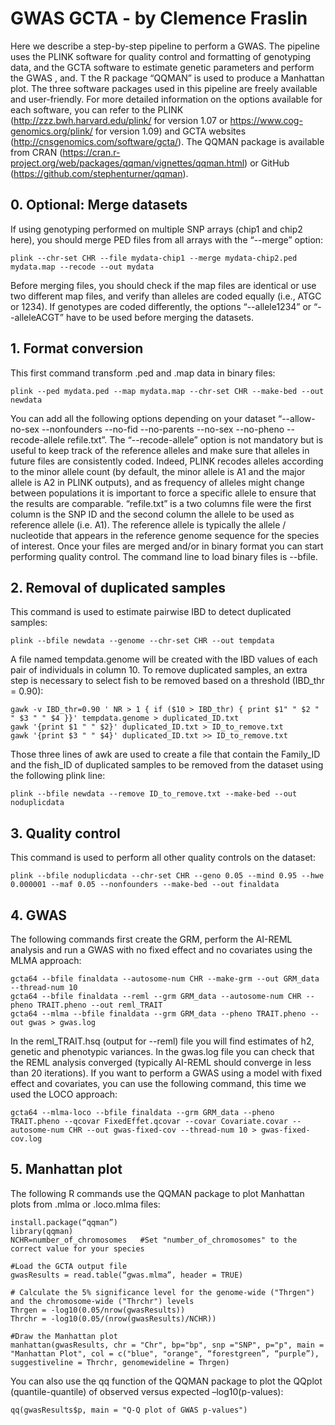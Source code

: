 # GWAS GCTA - by Clemence Fraslin

Here we describe a step-by-step pipeline to perform a GWAS. The pipeline  uses the PLINK software for quality control and formatting of genotyping data, and the GCTA software to estimate genetic parameters and perform the GWAS , and. T the R package “QQMAN” is used to produce a Manhattan plot. The three software packages used in this pipeline are freely available and user-friendly. For more detailed information on the options available for each software, you can refer to the PLINK (http://zzz.bwh.harvard.edu/plink/ for version 1.07 or https://www.cog-genomics.org/plink/ for version 1.09) and GCTA websites (http://cnsgenomics.com/software/gcta/). The QQMAN package is available from CRAN (https://cran.r-project.org/web/packages/qqman/vignettes/qqman.html) or GitHub (https://github.com/stephenturner/qqman).

## 0.	Optional: Merge datasets
If using genotyping performed on multiple SNP arrays (chip1 and chip2 here), you should merge PED files from all arrays with the “--merge” option:
```
plink --chr-set CHR --file mydata-chip1 --merge mydata-chip2.ped mydata.map --recode --out mydata
```
Before merging files, you should check if the map files are identical or use two different map files, and verify than alleles are coded equally (i.e., ATGC or 1234). If genotypes are coded differently, the options “--allele1234” or “--alleleACGT” have to be used before merging the datasets. 

## 1.	Format conversion
This first command transform .ped and .map data in binary files:
```
plink --ped mydata.ped --map mydata.map --chr-set CHR --make-bed --out newdata
```
You can add all the following options depending on your dataset “--allow-no-sex --nonfounders --no-fid --no-parents --no-sex --no-pheno --recode-allele refile.txt”.
The “--recode-allele” option is not mandatory but is useful to keep track of the reference alleles and make sure that alleles in future files are consistently coded. Indeed, PLINK recodes alleles according to the minor allele count (by default, the minor allele is A1 and the major allele is A2 in PLINK outputs), and as frequency of alleles might change between populations it is important to force a specific allele to ensure that the results are comparable. “refile.txt” is a two columns file were the first column is the SNP ID and the second column the allele to be used as reference allele (i.e. A1). The reference allele is typically the allele / nucleotide that appears in the reference genome sequence for the species of interest. 
Once your files are merged and/or in binary format you can start performing quality control. The command line to load binary files is --bfile.

## 2.	Removal of duplicated samples
This command is used to estimate pairwise IBD to detect duplicated samples:
```
plink --bfile newdata --genome --chr-set CHR --out tempdata
```
A file named tempdata.genome will be created with the IBD values of each pair of individuals in column 10. To remove duplicated samples, an extra step is necessary to select fish to be removed based on a threshold (IBD_thr = 0.90):
```
gawk -v IBD_thr=0.90 ' NR > 1 { if ($10 > IBD_thr) { print $1" " $2 " " $3 " " $4 }}' tempdata.genome > duplicated_ID.txt
gawk '{print $1 " " $2}' duplicated_ID.txt > ID_to_remove.txt
gawk '{print $3 " " $4}' duplicated_ID.txt >> ID_to_remove.txt
```

Those three lines of awk are used to create a file that contain the Family_ID and the fish_ID of duplicated samples to be removed from the dataset using the following plink line:
```
plink --bfile newdata --remove ID_to_remove.txt --make-bed --out noduplicdata
```

## 3.	Quality control
This command is used to perform all other quality controls on the dataset:
```
plink --bfile noduplicdata --chr-set CHR --geno 0.05 --mind 0.95 --hwe 0.000001 --maf 0.05 --nonfounders --make-bed --out finaldata
```

## 4.	GWAS
The following commands first create the GRM, perform the AI-REML  analysis and run a GWAS with no fixed effect and no covariates using the MLMA approach:
```
gcta64 --bfile finaldata --autosome-num CHR --make-grm --out GRM_data --thread-num 10
gcta64 --bfile finaldata --reml --grm GRM_data --autosome-num CHR --pheno TRAIT.pheno --out reml_TRAIT
gcta64 --mlma --bfile finaldata --grm GRM_data --pheno TRAIT.pheno --out gwas > gwas.log
```
In the reml_TRAIT.hsq (output for --reml) file you will find estimates of h2, genetic and phenotypic variances. In the gwas.log file you can check that the REML analysis converged (typically AI-REML should converge in less than 20 iterations). 
If you want to perform a GWAS using a model with fixed effect and covariates, you can use the following command, this time we used the LOCO approach:
```
gcta64 --mlma-loco --bfile finaldata --grm GRM_data --pheno TRAIT.pheno --qcovar FixedEffet.qcovar --covar Covariate.covar --autosome-num CHR --out gwas-fixed-cov --thread-num 10 > gwas-fixed-cov.log
```

## 5.	Manhattan plot
The following R commands use the QQMAN package to plot Manhattan plots from .mlma or .loco.mlma files:
```
install.package(“qqman”)
library(qqman)
NCHR=number_of_chromosomes   #Set "number_of_chromosomes" to the correct value for your species

#Load the GCTA output file
gwasResults = read.table(“gwas.mlma”, header = TRUE)

# Calculate the 5% significance level for the genome-wide ("Thrgen") and the chromosome-wide ("Thrchr") levels
Thrgen = -log10(0.05/nrow(gwasResults))
Thrchr = -log10(0.05/(nrow(gwasResults)/NCHR))

#Draw the Manhattan plot
manhattan(gwasResults, chr = "Chr", bp="bp", snp ="SNP", p="p", main = "Manhattan Plot", col = c("blue", "orange", “forestgreen”, “purple”), suggestiveline = Thrchr, genomewideline = Thrgen)
```
You can also use the qq function of the QQMAN package to plot the QQplot (quantile-quantile) of observed versus expected –log10(p-values):
```
qq(gwasResults$p, main = "Q-Q plot of GWAS p-values")
```

